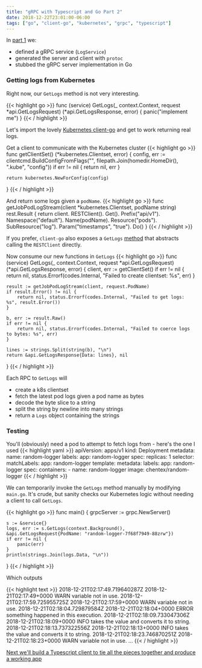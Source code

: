 ```yaml
---
title: "gRPC with Typescript and Go Part 2"
date: 2018-12-22T23:01:00-06:00
tags: ["go", "client-go", "kubernetes", "grpc", "typescript"]
---
```


In [part 1](/posts/grpc-with-typescript-and-go-part-1) we:

* defined a gRPC service (`LogService`)
* generated the server and client with `protoc`
* stubbed the gRPC server implementation in Go

### Getting logs from Kubernetes

Right now, our `GetLogs` method is not very interesting.

{{< highlight go >}}
func (service) GetLogs(_ context.Context, request *api.GetLogsRequest) (*api.GetLogsResponse, error) {
    panic("implement me")
}
{{< / highlight >}}

Let's import the lovely [Kubernetes client-go](https://github.com/kubernetes/client-go) and get to work returning real logs.

Get a client to communicate with the Kubernetes cluster
{{< highlight go >}}
func getClientSet() (*kubernetes.Clientset, error) {
    config, err := clientcmd.BuildConfigFromFlags("", filepath.Join(homedir.HomeDir(), ".kube", "config"))
    if err != nil {
        return nil, err
    }

    return kubernetes.NewForConfig(config)
}
{{< / highlight >}}

And return some logs given a `podName`.
{{< highlight go >}}
func getJobPodLogStream(client *kubernetes.Clientset, podName string) rest.Result {
    return client.
        RESTClient().
        Get().
        Prefix("api/v1").
        Namespace("default").
        Name(podName).
        Resource("pods").
        SubResource("log").
        Param("timestamps", "true").
        Do()
}
{{< / highlight >}}

If you prefer, `client-go` also exposes a `GetLogs` [method](https://github.com/kubernetes/client-go/blob/03bfb9bdcfe5482795b999f39ca3ed9ad42ce5bb/kubernetes/typed/core/v1/pod_expansion.go#L44) that abstracts calling the `RESTClient` directly.

Now consume our new functions in `GetLogs`
{{< highlight go >}}
func (service) GetLogs(_ context.Context, request *api.GetLogsRequest) (*api.GetLogsResponse, error) {
    client, err := getClientSet()
    if err != nil {
        return nil, status.Errorf(codes.Internal, "Failed to create clientset: %s", err)
    }

    result := getJobPodLogStream(client, request.PodName)
    if result.Error() != nil {
        return nil, status.Errorf(codes.Internal, "Failed to get logs: %s", result.Error())
    }

    b, err := result.Raw()
    if err != nil {
        return nil, status.Errorf(codes.Internal, "Failed to coerce logs to bytes: %s", err)
    }

    lines := strings.Split(string(b), "\n")
    return &api.GetLogsResponse{Data: lines}, nil
}
{{< / highlight >}}

Each RPC to `GetLogs` will

* create a k8s clientset
* fetch the latest pod logs given a pod name as bytes
* decode the byte slice to a string
* split the string by newline into many strings
* return a `Logs` object containing the strings

### Testing

You'll (obviously) need a pod to attempt to fetch logs from - here's the one I used
{{< highlight yaml >}}
apiVersion: apps/v1
kind: Deployment
metadata:
  name: random-logger
  labels:
    app: random-logger
spec:
  replicas: 1
  selector:
    matchLabels:
      app: random-logger
  template:
    metadata:
      labels:
        app: random-logger
    spec:
      containers:
      - name: random-logger
        image: chentex/random-logger
{{< / highlight >}}


We can temporarily invoke the `GetLogs` method manually by  modifying `main.go`.
It's crude, but sanity checks our Kubernetes logic without needing a client to call `GetLogs`.

{{< highlight go >}}
func main() {
    grpcServer := grpc.NewServer()

    s := &service{}
    logs, err := s.GetLogs(context.Background(), &api.GetLogsRequest{PodName: "random-logger-7f68f7949-88zrw"})
    if err != nil {
        panic(err)
    }
    println(strings.Join(logs.Data, "\n"))
}
{{< / highlight >}}

Which outputs

{{< highlight text >}}
2018-12-21T02:17:49.719640287Z 2018-12-21T02:17:49+0000 WARN variable not in use.
2018-12-21T02:17:59.725955725Z 2018-12-21T02:17:59+0000 WARN variable not in use.
2018-12-21T02:18:04.729879584Z 2018-12-21T02:18:04+0000 ERROR something happened in this execution.
2018-12-21T02:18:09.733047306Z 2018-12-21T02:18:09+0000 INFO takes the value and converts it to string.
2018-12-21T02:18:13.737322556Z 2018-12-21T02:18:13+0000 INFO takes the value and converts it to string.
2018-12-21T02:18:23.746870251Z 2018-12-21T02:18:23+0000 WARN variable not in use.
...
{{< / highlight >}}

[Next we'll build a Typescript client to tie all the pieces together and produce a working app](/posts/grpc-with-typescript-and-go-part-3)
